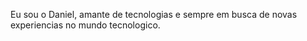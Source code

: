 Eu sou o Daniel, amante de tecnologias e sempre em busca de novas experiencias no mundo tecnologico.
